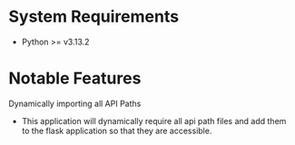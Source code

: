 # System Requirements

* Python >= v3.13.2

# Notable Features

Dynamically importing all API Paths
- This application will dynamically require all api path files and add them to the flask application so that they are accessible.